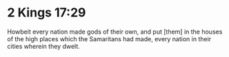 # 2 Kings 17:29

Howbeit every nation made gods of their own, and put [them] in the houses of the high places which the Samaritans had made, every nation in their cities wherein they dwelt.